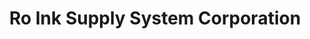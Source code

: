 ---
title: "Ro Ink Supply System Corporation"
url: /davao-city/ro-ink-supply-system-corporation/
shop: Kopieren
---